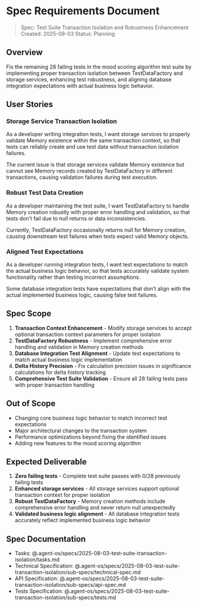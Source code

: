 # Spec Requirements Document

> Spec: Test Suite Transaction Isolation and Robustness Enhancement
> Created: 2025-08-03
> Status: Planning

## Overview

Fix the remaining 28 failing tests in the mood scoring algorithm test suite by implementing proper transaction isolation between TestDataFactory and storage services, enhancing test robustness, and aligning database integration expectations with actual business logic behavior.

## User Stories

### Storage Service Transaction Isolation

As a developer writing integration tests, I want storage services to properly validate Memory existence within the same transaction context, so that tests can reliably create and use test data without transaction isolation failures.

The current issue is that storage services validate Memory existence but cannot see Memory records created by TestDataFactory in different transactions, causing validation failures during test execution.

### Robust Test Data Creation

As a developer maintaining the test suite, I want TestDataFactory to handle Memory creation robustly with proper error handling and validation, so that tests don't fail due to null returns or data inconsistencies.

Currently, TestDataFactory occasionally returns null for Memory creation, causing downstream test failures when tests expect valid Memory objects.

### Aligned Test Expectations

As a developer running integration tests, I want test expectations to match the actual business logic behavior, so that tests accurately validate system functionality rather than testing incorrect assumptions.

Some database integration tests have expectations that don't align with the actual implemented business logic, causing false test failures.

## Spec Scope

1. **Transaction Context Enhancement** - Modify storage services to accept optional transaction context parameters for proper isolation
2. **TestDataFactory Robustness** - Implement comprehensive error handling and validation in Memory creation methods
3. **Database Integration Test Alignment** - Update test expectations to match actual business logic implementation
4. **Delta History Precision** - Fix calculation precision issues in significance calculations for delta history tracking
5. **Comprehensive Test Suite Validation** - Ensure all 28 failing tests pass with proper transaction handling

## Out of Scope

- Changing core business logic behavior to match incorrect test expectations
- Major architectural changes to the transaction system
- Performance optimizations beyond fixing the identified issues
- Adding new features to the mood scoring algorithm

## Expected Deliverable

1. **Zero failing tests** - Complete test suite passes with 0/28 previously failing tests
2. **Enhanced storage services** - All storage services support optional transaction context for proper isolation
3. **Robust TestDataFactory** - Memory creation methods include comprehensive error handling and never return null unexpectedly
4. **Validated business logic alignment** - All database integration tests accurately reflect implemented business logic behavior

## Spec Documentation

- Tasks: @.agent-os/specs/2025-08-03-test-suite-transaction-isolation/tasks.md
- Technical Specification: @.agent-os/specs/2025-08-03-test-suite-transaction-isolation/sub-specs/technical-spec.md
- API Specification: @.agent-os/specs/2025-08-03-test-suite-transaction-isolation/sub-specs/api-spec.md
- Tests Specification: @.agent-os/specs/2025-08-03-test-suite-transaction-isolation/sub-specs/tests.md